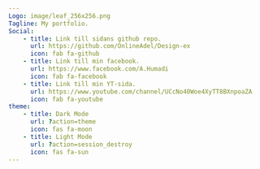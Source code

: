 ```yaml
---
Logo: image/leaf_256x256.png
Tagline: My portfolio.
Social:
    - title: Link till sidans github repo.
      url: https://github.com/OnlineAdel/Design-ex
      icon: fab fa-github
    - title: Link till min facebook.
      url: https://www.facebook.com/A.Humadi
      icon: fab fa-facebook
    - title: Link till min YT-sida.
      url: https://www.youtube.com/channel/UCcNo40Woe4XyTT8BXnpoaZA
      icon: fab fa-youtube
theme:
    - title: Dark Mode
      url: ?action=theme
      icon: fas fa-moon
    - title: Light Mode
      url: ?action=session_destroy
      icon: fas fa-sun
---
```


